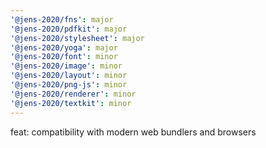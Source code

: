 ```yaml
---
'@jens-2020/fns': major
'@jens-2020/pdfkit': major
'@jens-2020/stylesheet': major
'@jens-2020/yoga': major
'@jens-2020/font': minor
'@jens-2020/image': minor
'@jens-2020/layout': minor
'@jens-2020/png-js': minor
'@jens-2020/renderer': minor
'@jens-2020/textkit': minor
---
```


feat: compatibility with modern web bundlers and browsers
